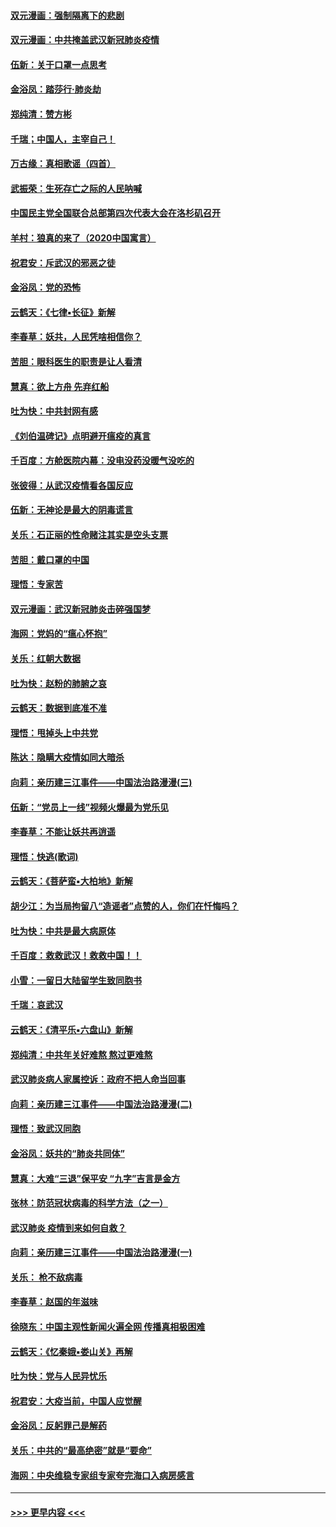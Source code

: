 #### [双元漫画：强制隔离下的悲剧](../pages/nsc993/n11859244.md?t=02110355) 
#### [双元漫画：中共掩盖武汉新冠肺炎疫情](../pages/nsc993/n11858249.md?t=02110355) 
#### [伍新：关于口罩一点思考](../pages/nsc993/n11859195.md?t=02110355) 
#### [金浴凤：踏莎行‧肺炎劫](../pages/nsc993/n11858227.md?t=02110355) 
#### [郑纯清：赞方彬](../pages/nsc993/n11856803.md?t=02110355) 
#### [千瑞；中国人，主宰自己！](../pages/nsc993/n11856793.md?t=02110355) 
#### [万古缘：真相歌谣（四首）](../pages/nsc993/n11856263.md?t=02110355) 
#### [武振荣：生死存亡之际的人民呐喊](../pages/nsc993/n11856256.md?t=02110355) 
#### [中国民主党全国联合总部第四次代表大会在洛杉矶召开](../pages/nsc993/n11856344.md?t=02110355) 
#### [羊村：狼真的来了（2020中国寓言）](../pages/nsc993/n11856229.md?t=02110355) 
#### [祝君安：斥武汉的邪恶之徒](../pages/nsc993/n11855861.md?t=02110355) 
#### [金浴凤：党的恐怖](../pages/nsc993/n11855849.md?t=02110355) 
#### [云鹤天：《七律▪长征》新解](../pages/nsc993/n11855479.md?t=02110355) 
#### [李春草：妖共，人民凭啥相信你？](../pages/nsc993/n11855196.md?t=02110355) 
#### [苦胆：眼科医生的职责是让人看清](../pages/nsc993/n11853840.md?t=02110355) 
#### [慧真：欲上方舟 先弃红船](../pages/nsc993/n11853483.md?t=02110355) 
#### [吐为快：中共封网有感](../pages/nsc993/n11852575.md?t=02110355) 
#### [《刘伯温碑记》点明避开瘟疫的真言](../pages/nsc993/n11852128.md?t=02110355) 
#### [千百度：方舱医院内幕：没电没药没暖气没吃的](../pages/nsc993/n11850211.md?t=02110355) 
#### [张彼得：从武汉疫情看各国反应](../pages/nsc993/n11850102.md?t=02110355) 
#### [伍新：无神论是最大的阴毒谎言](../pages/nsc993/n11846129.md?t=02110355) 
#### [关乐：石正丽的性命赌注其实是空头支票](../pages/nsc993/n11846109.md?t=02110355) 
#### [苦胆：戴口罩的中国](../pages/nsc993/n11845576.md?t=02110355) 
#### [理悟：专家苦](../pages/nsc993/n11845564.md?t=02110355) 
#### [双元漫画：武汉新冠肺炎击碎强国梦](../pages/nsc993/n11843320.md?t=02110355) 
#### [海网：党妈的“瘟心怀抱”](../pages/nsc993/n11840740.md?t=02110355) 
#### [关乐：红朝大数据](../pages/nsc993/n11840675.md?t=02110355) 
#### [吐为快：赵粉的肺腑之哀](../pages/nsc993/n11840618.md?t=02110355) 
#### [云鹤天：数据到底准不准](../pages/nsc993/n11840325.md?t=02110355) 
#### [理悟：甩掉头上中共党](../pages/nsc993/n11838826.md?t=02110355) 
#### [陈达：隐瞒大疫情如同大暗杀](../pages/nsc993/n11838771.md?t=02110355) 
#### [向莉：亲历建三江事件——中国法治路漫漫(三)](../pages/nsc993/n11831825.md?t=02110355) 
#### [伍新：“党员上一线”视频火爆最为党乐见](../pages/nsc993/n11838200.md?t=02110355) 
#### [李春草：不能让妖共再逍遥](../pages/nsc993/n11838102.md?t=02110355) 
#### [理悟：快逃(歌词)](../pages/nsc993/n11838083.md?t=02110355) 
#### [云鹤天：《菩萨蛮▪大柏地》新解](../pages/nsc993/n11838059.md?t=02110355) 
#### [胡少江：为当局拘留八“造谣者”点赞的人，你们在忏悔吗？](../pages/nsc993/n11836801.md?t=02110355) 
#### [吐为快：中共是最大病原体](../pages/nsc993/n11836748.md?t=02110355) 
#### [千百度：救救武汉！救救中国！！](../pages/nsc993/n11836145.md?t=02110355) 
#### [小雪：一留日大陆留学生致同胞书](../pages/nsc993/n11834624.md?t=02110355) 
#### [千瑞：哀武汉](../pages/nsc993/n11833647.md?t=02110355) 
#### [云鹤天：《清平乐▪六盘山》新解](../pages/nsc993/n11833611.md?t=02110355) 
#### [郑纯清：中共年关好难熬 熬过更难熬](../pages/nsc993/n11833489.md?t=02110355) 
#### [武汉肺炎病人家属控诉：政府不把人命当回事](../pages/nsc993/n11833205.md?t=02110355) 
#### [向莉：亲历建三江事件——中国法治路漫漫(二)](../pages/nsc993/n11829102.md?t=02110355) 
#### [理悟：致武汉同胞](../pages/nsc993/n11831522.md?t=02110355) 
#### [金浴凤：妖共的“肺炎共同体”](../pages/nsc993/n11829448.md?t=02110355) 
#### [慧真：大难“三退”保平安 “九字”吉言是金方](../pages/nsc993/n11829501.md?t=02110355) 
#### [张林：防范冠状病毒的科学方法（之一）](../pages/nsc993/n11828618.md?t=02110355) 
#### [武汉肺炎 疫情到来如何自救？](../pages/nsc993/n11827632.md?t=02110355) 
#### [向莉：亲历建三江事件——中国法治路漫漫(一)](../pages/nsc993/n11827190.md?t=02110355) 
#### [关乐： 枪不敌病毒](../pages/nsc993/n11826746.md?t=02110355) 
#### [李春草：赵国的年滋味](../pages/nsc993/n11826321.md?t=02110355) 
#### [徐晓东：中国主观性新闻火遍全网 传播真相极困难](../pages/nsc993/n11826508.md?t=02110355) 
#### [云鹤天：《忆秦娥▪娄山关》再解](../pages/nsc993/n11824682.md?t=02110355) 
#### [吐为快：党与人民异忧乐](../pages/nsc993/n11824660.md?t=02110355) 
#### [祝君安：大疫当前，中国人应觉醒](../pages/nsc993/n11821946.md?t=02110355) 
#### [金浴凤：反躬罪己是解药](../pages/nsc993/n11820280.md?t=02110355) 
#### [关乐：中共的“最高绝密”就是“要命”](../pages/nsc993/n11816946.md?t=02110355) 
#### [海网：中央维稳专家组专家夸完海口入病房感言](../pages/nsc993/n11815138.md?t=02110355) 

----
#### [ >>> 更早内容 <<< ](../indexes/nsc993-earlier.md)

